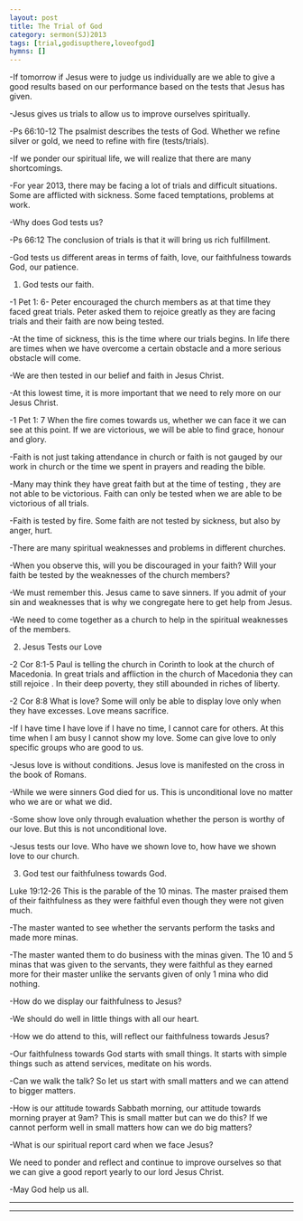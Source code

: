 ```yaml
---
layout: post
title: The Trial of God
category: sermon(SJ)2013
tags: [trial,godisupthere,loveofgod]
hymns: []
---
```

-If tomorrow if Jesus were to judge us individually are we able to give a good results based on our performance based on the tests that Jesus has given.

-Jesus gives us trials to allow us to improve ourselves spiritually.

-Ps 66:10-12  The psalmist describes the tests of God. Whether we refine silver or gold, we need to refine with fire (tests/trials).

-If we ponder our spiritual life, we will realize that there are many shortcomings. 

-For year 2013, there may be facing a lot of trials and difficult situations. Some are afflicted with sickness. Some faced temptations, problems at work. 

-Why does God tests us? 

-Ps 66:12 The conclusion of trials is that it will bring us rich fulfillment. 

-God tests us different areas in terms of faith, love, our faithfulness towards God, our patience. 

1) God tests our faith.

-1 Pet 1: 6- Peter encouraged the church members as at that time they faced great trials. Peter asked them to rejoice greatly as they are facing trials and their faith are now being tested. 

-At the time of sickness, this is the time where our trials begins. In life there are times when we have overcome a certain obstacle and a more serious obstacle will come.

-We are then tested in our belief and faith in Jesus Christ.

-At this lowest time, it is more important that we need to rely more on our Jesus Christ.

-1 Pet 1: 7 When the fire comes towards us, whether we can face it we can see at this point. If we are victorious, we will be able to find grace, honour and glory. 

-Faith is not just taking attendance in church or faith is not gauged by our work in church or the time we spent in prayers and reading the bible. 

-Many may think they have great faith but at the time of testing , they are not able to be victorious. Faith can only be tested when we are able to be victorious of all trials. 

-Faith is tested by fire. Some faith are not tested by sickness, but also by anger, hurt. 

-There are many spiritual weaknesses and problems in different churches. 

-When you observe this, will you be discouraged in your faith? Will your faith be tested by the weaknesses of the church members?

-We must remember this. Jesus came to save sinners. If you admit of your sin and weaknesses that is why we congregate here to get help from Jesus. 

-We need to come together as a church to help in the spiritual weaknesses of the members.

2) Jesus Tests our Love

-2 Cor 8:1-5 Paul is telling the church in Corinth to look at the church of Macedonia. In great trials and affliction in the church of Macedonia they can still  rejoice . In their deep poverty, they still abounded in riches of liberty.  

-2 Cor 8:8 What is love? Some will only be able to display love only when they have excesses. Love means sacrifice. 

-If I have time I have love if I have no time, I cannot care for others. At this time when I am busy I cannot show my love. Some can give love to only specific groups who are good to us.

-Jesus love is without conditions. Jesus love is manifested on the cross in the book of Romans. 

-While we were sinners God died for us. This is unconditional love no matter who we are or what we did. 

-Some show love only through evaluation whether the person is worthy of our love. But this is not unconditional love.

-Jesus tests our love. Who have we shown love to, how have we shown love to our church.

3) God test our faithfulness towards God.

Luke 19:12-26 This is the parable of the 10 minas. The master praised them of their faithfulness as they were faithful even though they were not given much. 

-The master wanted to see whether the servants perform the tasks and made more minas.

-The master wanted them to do business with the minas given. The 10 and 5 minas that was given to the servants, they were faithful as they earned more for their  master unlike the servants given of only 1 mina who did nothing. 

-How do we display our faithfulness to Jesus?

-We should do well in little things with all our heart. 

-How we do attend to this, will reflect our faithfulness towards Jesus?

-Our faithfulness towards God starts with small things. It starts with simple things such as attend services, meditate on his words. 

-Can we walk the talk? So let us start with small matters and we can attend to bigger matters.

-How is our attitude towards Sabbath morning, our attitude towards morning prayer at 9am? This is small matter but can we do this? If we cannot perform well in small matters how can we do big matters?

-What is our spiritual report card when we face Jesus? 

We need to ponder and reflect and continue to improve ourselves so that we can give a good report yearly to our lord Jesus Christ. 

-May God help us all.



----
****
